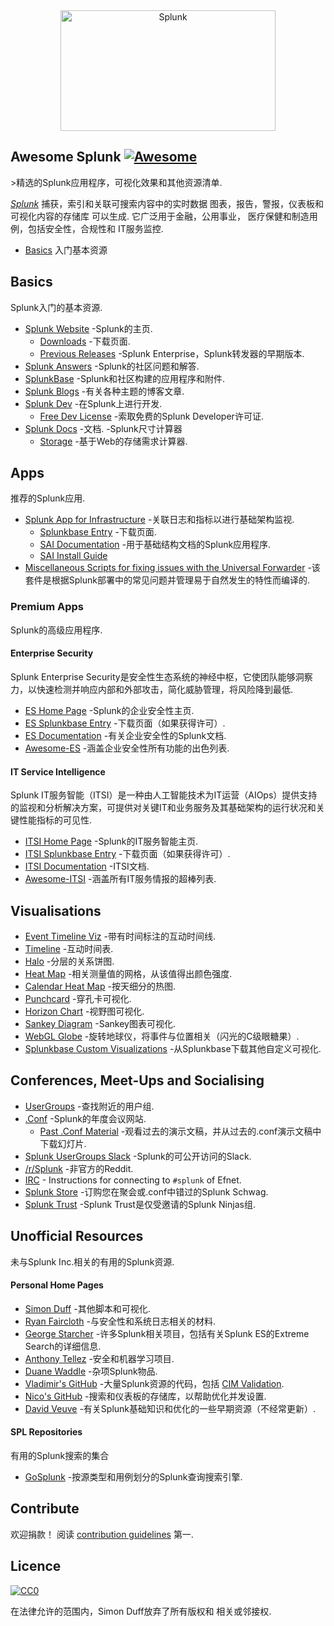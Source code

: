<div class="github-widget" data-repo="sduff/awesome-splunk"></div>

<div align="center">
	<img width="344" height="193" src="https://raw.githubusercontent.com/sduff/awesome-splunk/master/splunk.jpg" alt="Splunk">
</div>

## Awesome Splunk [![Awesome](https://awesome.re/badge.svg)](https://awesome.re)

&gt;精选的Splunk应用程序，可视化效果和其他资源清单.

[*Splunk*](https://splunk.com) 捕获，索引和关联可搜索内容中的实时数据
图表，报告，警报，仪表板和可视化内容的存储库
可以生成. 它广泛用于金融，公用事业，
医疗保健和制造用例，包括安全性，合规性和
IT服务监控.


- [Basics](#basics) 入门基本资源

## Basics

Splunk入门的基本资源.

- [Splunk Website](https://splunk.com) -Splunk的主页.
  - [Downloads](https://www.splunk.com/download) -下载页面.
  - [Previous Releases](https://www.splunk.com/page/previous_releases) -Splunk Enterprise，Splunk转发器的早期版本.
- [Splunk Answers](https://answers.splunk.com) -Splunk的社区问题和解答.
- [SplunkBase](https://splunkbase.splunk.com) -Splunk和社区构建的应用程序和附件.
- [Splunk Blogs](https://blogs.splunk.com/) -有关各种主题的博客文章.
- [Splunk Dev](https://dev.splunk.com) -在Splunk上进行开发.
  - [Free Dev License](https://dev.splunk.com/enterprise/dev_license/) -索取免费的Splunk Developer许可证.
- [Splunk Docs](https://docs.splunk.com/) -文档.
-Splunk尺寸计算器
  - [Storage](https://splunk-sizing.appspot.com/) -基于Web的存储需求计算器.

## Apps

推荐的Splunk应用.

- [Splunk App for Infrastructure](https://www.splunk.com/en_us/software/splunk-enterprise/server-and-infrastructure-monitoring-and-troubleshooting.html) -关联日志和指标以进行基础架构监视.
  - [Splunkbase Entry](https://splunkbase.splunk.com/app/3975/) -下载页面.
  - [SAI Documentation](https://docs.splunk.com/Documentation/InfraApp) -用于基础结构文档的Splunk应用程序.
  - [SAI Install Guide](https://docs.splunk.com/Documentation/InfraApp/latest/Install/About)
- [Miscellaneous Scripts for fixing issues with the Universal Forwarder](https://github.com/jimmyatSplunk/SplunkForwarderRepairKit) -该套件是根据Splunk部署中的常见问题并管理易于自然发生的特性而编译的.

### Premium Apps

Splunk的高级应用程序.

#### Enterprise Security

Splunk Enterprise Security是安全性生态系统的神经中枢，它使团队能够洞察力，以快速检测并响应内部和外部攻击，简化威胁管理，将风险降到最低.

- [ES Home Page](https://www.splunk.com/en_us/software/enterprise-security.html) -Splunk的企业安全性主页.
- [ES Splunkbase Entry](https://splunkbase.splunk.com/app/263/) -下载页面（如果获得许可）.
- [ES Documentation](https://docs.splunk.com/Documentation/ES/latest) -有关企业安全性的Splunk文档.
- [Awesome-ES](https://github.com/sduff/awesome-es/) -涵盖企业安全性所有功能的出色列表.

#### IT Service Intelligence

Splunk IT服务智能（ITSI）是一种由人工智能技术为IT运营（AIOps）提供支持的监视和分析解决方案，可提供对关键IT和业务服务及其基础架构的运行状况和关键性能指标的可见性.

- [ITSI Home Page](https://www.splunk.com/en_us/software/it-service-intelligence.html) -Splunk的IT服务智能主页.
- [ITSI Splunkbase Entry](https://splunkbase.splunk.com/app/1841/) -下载页面（如果获得许可）.
- [ITSI Documentation](https://docs.splunk.com/Documentation/ITSI/latest) -ITSI文档.
- [Awesome-ITSI](https://github.com/sduff/awesome-itsi/) -涵盖所有IT服务情报的超棒列表.

## Visualisations

- [Event Timeline Viz](https://splunkbase.splunk.com/app/4370/) -带有时间标注的互动时间线.
- [Timeline](https://splunkbase.splunk.com/app/3120/) -互动时间表.
- [Halo](https://splunkbase.splunk.com/app/3514/) -分层的关系饼图.
- [Heat Map](https://splunkbase.splunk.com/app/4460/) -相关测量值的网格，从该值得出颜色强度.
- [Calendar Heat Map](https://splunkbase.splunk.com/app/3162/) -按天细分的热图.
- [Punchcard](https://splunkbase.splunk.com/app/3129/) -穿孔卡可视化.
- [Horizon Chart](https://splunkbase.splunk.com/app/3117/) -视野图可视化.
- [Sankey Diagram](https://splunkbase.splunk.com/app/3112/) -Sankey图表可视化.
- [WebGL Globe](https://splunkbase.splunk.com/app/3674/) -旋转地球仪，将事件与位置相关（闪光的C级眼糖果）.
- [Splunkbase Custom Visualizations](https://splunkbase.splunk.com/apps/#/app_content/visualizations) -从Splunkbase下载其他自定义可视化.

## Conferences, Meet-Ups and Socialising

- [UserGroups](https://usergroups.splunk.com/) -查找附近的用户组.
- [.Conf](https://conf.splunk.com) -Splunk的年度会议网站.
  - [Past .Conf Material](https://conf.splunk.com/watch/conf-online.html) -观看过去的演示文稿，并从过去的.conf演示文稿中下载幻灯片.
- [Splunk UserGroups Slack](http://splk.it/slack) -Splunk的可公开访问的Slack.
- [/r/Splunk](https://reddit.com/r/splunk) -非官方的Reddit.
- [IRC](https://wiki.splunk.com/Community:IRC) - Instructions for connecting to `#splunk` of Efnet.
- [Splunk Store](https://www.mylogocloud.com/splunk) -订购您在聚会或.conf中错过的Splunk Schwag.
- [Splunk Trust](https://www.splunk.com/en_us/community/splunk-trust.html) -Splunk Trust是仅受邀请的Splunk Ninjas组.

## Unofficial Resources

未与Splunk Inc.相关的有用的Splunk资源.

#### Personal Home Pages

- [Simon Duff](https://simonduff.net/splunk) -其他脚本和可视化.
- [Ryan Faircloth](https://www.rfaircloth.com/) -与安全性和系统日志相关的材料.
- [George Starcher](http://www.georgestarcher.com/) -许多Splunk相关项目，包括有关Splunk ES的Extreme Search的详细信息.
- [Anthony Tellez](https://anthonygtellez.github.io/) -安全和机器学习项目.
- [Duane Waddle](https://www.duanewaddle.com/) -杂项Splunk物品.
- [Vladimir's GitHub](https://github.com/hire-vladimir/) -大量Splunk资源的代码，包括 [CIM Validation](https://github.com/hire-vladimir/SA-cim_vladiator).
- [Nico's GitHub](https://github.com/nicovdw/) -搜索和仪表板的存储库，以帮助优化并发设置.
- [David Veuve](https://www.davidveuve.com/tech/) -有关Splunk基础知识和优化的一些早期资源（不经常更新）.

#### SPL Repositories

有用的Splunk搜索的集合

- [GoSplunk](https://gosplunk.com/) -按源类型和用例划分的Splunk查询搜索引擎.

## Contribute

欢迎捐款！ 阅读 [contribution guidelines](https://github.com/sduff/awesome-splunk/blob/master/contributing.md) 第一.

## Licence

[![CC0](https://mirrors.creativecommons.org/presskit/buttons/88x31/svg/cc-zero.svg)](https://creativecommons.org/publicdomain/zero/1.0)

在法律允许的范围内，Simon Duff放弃了所有版权和
相关或邻接权.
